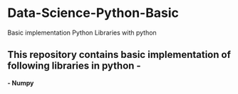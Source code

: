 # Data-Science-Python-Basic
Basic implementation Python Libraries with python
## This repository contains basic implementation of following libraries in python -
   **- Numpy**<br/>
   
   
